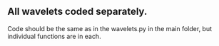 ## All wavelets coded separately.
Code should be the same as in the wavelets.py in the main folder, but individual functions are in each.
